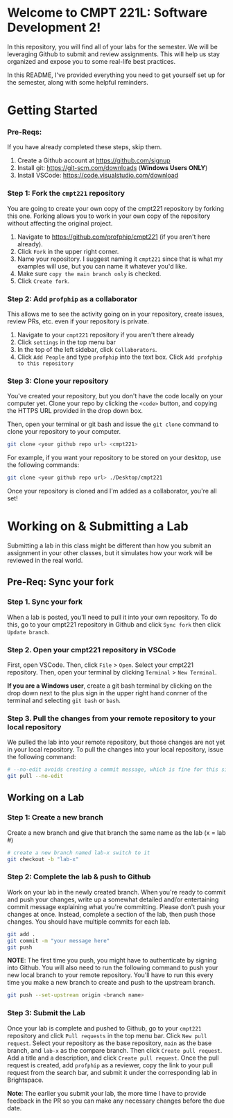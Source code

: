 # Welcome to CMPT 221L: Software Development 2!

In this repository, you will find all of your labs for the semester. We will be leveraging Github to submit and review assignments. This will help us stay organized and expose you to some real-life best practices.

In this README, I've provided everything you need to get yourself set up for the semester, along with some helpful reminders.

# Getting Started

### Pre-Reqs:
If you have already completed these steps, skip them.
1. Create a Github account at https://github.com/signup
2. Install git: https://git-scm.com/downloads (**Windows Users ONLY**)
3. Install VSCode: https://code.visualstudio.com/download

### Step 1: Fork the `cmpt221` repository
You are going to create your own copy of the cmpt221 repository by forking this one. Forking allows you to work in your own copy of the repository without affecting the original project.  

1. Navigate to https://github.com/profphip/cmpt221 (if you aren't here already).
2. Click `Fork` in the upper right corner.
3. Name your repository. I suggest naming it `cmpt221` since that is what my examples will use, but you can name it whatever you'd like.
4. Make sure `copy the main branch only` is checked.
5. Click `Create fork`.

### Step 2: Add `profphip` as a collaborator
This allows me to see the activity going on in your repository, create issues, review PRs, etc. even if your repository is private.
1. Navigate to your `cmpt221` repository if you aren't there already
2. Click `settings` in the top menu bar
3. In the top of the left sidebar, click `Collaborators`.
4. Click `Add People` and type `profphip` into the text box. Click `Add profphip to this repository`

### Step 3: Clone your repository
You've created your repository, but you don't have the code locally on your computer yet. Clone your repo by clicking the `<code>` button, and copying the HTTPS URL provided in the drop down box. 

Then, open your terminal or git bash and issue the `git clone` command to clone your repository to your computer.

```bash
git clone <your github repo url> <cmpt221>
```

For example, if you want your repository to be stored on your desktop, use the following commands:
```bash
git clone <your github repo url> ./Desktop/cmpt221
```

Once your repository is cloned and I'm added as a collaborator, you're all set!

# Working on & Submitting a Lab
Submitting a lab in this class might be different than how you submit an assignment in your other classes, but it simulates how your work will be reviewed in the real world.

## Pre-Req: Sync your fork

### Step 1. Sync your fork
When a lab is posted, you'll need to pull it into your own repository. To do this,
go to your cmpt221 repository in Github and click `Sync fork` then click `Update branch`.

### Step 2. Open your cmpt221 repository in VSCode
First, open VSCode. Then, click `File` > `Open`. Select your cmpt221 repository. Then, open your terminal by clicking `Terminal` > `New Terminal`. 

**If you are a Windows user**, create a git bash terminal by clicking on the drop down next to the plus sign in the upper right hand conrner of the terminal and selecting `git bash` or `bash`.

### Step 3. Pull the changes from your remote repository to your local repository
We pulled the lab into your remote repository, but those changes are not yet in your local repository.  To pull the changes into your local repository, issue the following command:
```bash
# --no-edit avoids creating a commit message, which is fine for this situation
git pull --no-edit
```

## Working on a Lab
### Step 1: Create a new branch
Create a new branch and give that branch the same name as the lab (x = lab #)
```bash
# create a new branch named lab-x switch to it
git checkout -b "lab-x"
```

### Step 2: Complete the lab & push to Github
Work on your lab in the newly created branch. When you're ready to commit and push your changes, write up a somewhat detailed and/or entertaining commit message explaining what you're committing. Please don't push your changes at once. Instead, complete a section of the lab, then push those changes. You should have multiple commits for each lab.
```bash
git add . 
git commit -m "your message here"
git push
```
**NOTE**: The first time you push, you might have to authenticate by signing into Github. You will also need to run the following command to push your new local branch to your remote repository. You'll have to run this every time you make a new branch to create and push to the upstream branch.
```bash
git push --set-upstream origin <branch name>
```

### Step 3: Submit the Lab
Once your lab is complete and pushed to Github, go to your `cmpt221` repository and click `Pull requests` in the top menu bar. Click `New pull request`. Select your repository as the base repository, `main` as the base branch, and `lab-x` as the compare branch. Then click `Create pull request`. Add a title and a description, and click `Create pull request`. Once the pull request is created, add `profphip` as a reviewer, copy the link to your pull request from the search bar, and submit it under the corresponding lab in Brightspace. 

**Note**: The earlier you submit your lab, the more time I have to provide feedback in the PR so you can make any necessary changes before the due date.